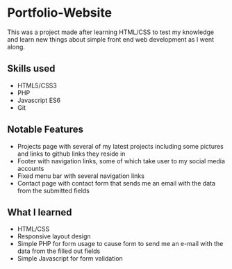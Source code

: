# Portfolio-Website
This was a project made after learning HTML/CSS to test my knowledge and learn new things about simple front end web development as I went along.

## Skills used
- HTML5/CSS3
- PHP
- Javascript ES6
- Git

## Notable Features
- Projects page with several of my latest projects including some pictures and links to github links they reside in
- Footer with navigation links, some of which take user to my social media accounts
- Fixed menu bar with several navigation links
- Contact page with contact form that sends me an email with the data from the submitted fields


## What I learned
- HTML/CSS
- Responsive layout design
- Simple PHP for form usage to cause form to send me an e-mail with the data from the filled out fields
- Simple Javascript for form validation




